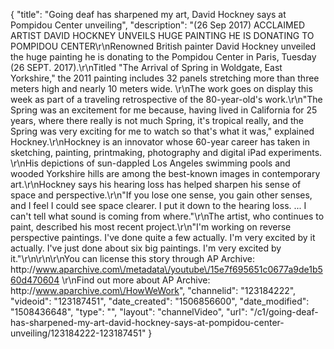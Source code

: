 {
    "title": "Going deaf has sharpened my art, David Hockney says at Pompidou Center unveiling",
    "description": "(26 Sep 2017) ACCLAIMED ARTIST DAVID HOCKNEY UNVEILS HUGE PAINTING HE IS DONATING TO POMPIDOU CENTER\r\nRenowned British painter David Hockney unveiled the huge painting he is donating to the Pompidou Center in Paris, Tuesday (26 SEPT. 2017).\r\nTitled \"The Arrival of Spring in Woldgate, East Yorkshire,\" the 2011 painting includes 32 panels stretching more than three meters high and nearly 10 meters wide. \r\nThe work goes on display this week as part of a traveling retrospective of the 80-year-old's work.\r\n\"The Spring was an excitement for me because, having lived in California for 25 years, where there really is not much Spring, it's tropical really, and the Spring was very exciting for me to watch so that's what it was,\" explained Hockney.\r\nHockney is an innovator whose 60-year career has taken in sketching, painting, printmaking, photography and digital iPad experiments. \r\nHis depictions of sun-dappled Los Angeles swimming pools and wooded Yorkshire hills are among the best-known images in contemporary art.\r\nHockney says his hearing loss has helped sharpen his sense of space and perspective.\r\n\"If you lose one sense, you gain other senses, and I feel I could see space clearer. I put it down to the hearing loss. ... I can't tell what sound is coming from where.\"\r\nThe artist, who continues to paint, described his most recent project.\r\n\"I'm working on reverse perspective paintings. I've done quite a few actually. I'm very excited by it actually. I've just done about six big paintings. I'm very excited by it.\"\r\n\r\n\r\nYou can license this story through AP Archive: http:\/\/www.aparchive.com\/metadata\/youtube\/15e7f695651c0677a9de1b560d470604 \r\nFind out more about AP Archive: http:\/\/www.aparchive.com\/HowWeWork",
    "channelid": "123184222",
    "videoid": "123187451",
    "date_created": "1506856600",
    "date_modified": "1508436648",
    "type": "",
    "layout": "channelVideo",
    "url": "\/c1\/going-deaf-has-sharpened-my-art-david-hockney-says-at-pompidou-center-unveiling\/123184222-123187451"
}